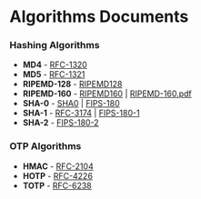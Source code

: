 # Algorithms Documents

### Hashing Algorithms
* **MD4** - [RFC-1320](rfc1320.txt)
* **MD5** - [RFC-1321](rfc1321.txt)
* **RIPEMD-128** - [RIPEMD128](ripemd128.txt)
* **RIPEMD-160** - [RIPEMD160](ripemd160.txt) | [RIPEMD-160.pdf](RIPEMD-160.pdf)
* **SHA-0** - [SHA0](SHA0.txt) | [FIPS-180]("FIPS-180_SHA0_(1993).pdf")
* **SHA-1** - [RFC-3174](rfc3174.txt) | [FIPS-180-1]("FIPS-180-1_SHA1_(1995).pdf")
* **SHA-2** - [FIPS-180-2]("FIPS-180-2_SHA-2_(2002+2004).pdf")

### OTP Algorithms
* **HMAC** - [RFC-2104](rfc2104.txt)
* **HOTP** - [RFC-4226](rfc4226.txt)
* **TOTP** - [RFC-6238](rfc6238.txt)